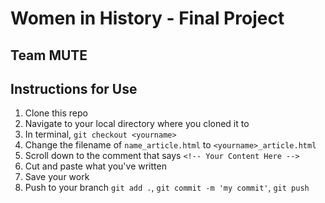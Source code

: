 # Women in History - Final Project
## Team MUTE

## Instructions for Use
1. Clone this repo
2. Navigate to your local directory where you cloned it to
3. In terminal, `git checkout <yourname>`
4. Change the filename of `name_article.html` to `<yourname>_article.html`
5. Scroll down to the comment that says `<!-- Your Content Here -->`
6. Cut and paste what you've written
7. Save your work
8. Push to your branch `git add .`, `git commit -m 'my commit'`, `git push`
